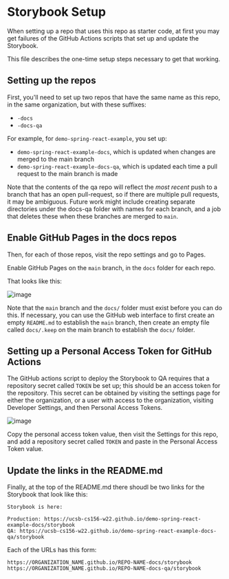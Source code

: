 # Storybook Setup

When setting up a repo that uses this repo as starter code, at first you may get
failures of the GitHub Actions scripts that set up and update the Storybook.

This file describes the one-time setup steps necessary to get that working.

## Setting up the repos

First, you'll need to set up two repos that have the same name as this repo, in the same organization, but with these suffixes:

- `-docs`
- `-docs-qa`

For example, for `demo-spring-react-example`, you set up:

- `demo-spring-react-example-docs`, which is updated when changes are merged to the main branch
- `demo-spring-react-example-docs-qa`, which is updated each time a pull request to the main branch is made

Note that the contents of the qa repo will reflect the _most recent_ push to a branch that has an open pull-request, so if there are multiple pull requests,
it may be ambiguous. Future work might include creating separate directories under the docs-qa folder with names for each branch, and a job that deletes these when these branches are merged to `main`.

## Enable GitHub Pages in the docs repos

Then, for each of those repos, visit the repo settings and go to Pages.

Enable GitHub Pages on the `main` branch, in the `docs` folder for each repo.

That looks like this:

![image](https://user-images.githubusercontent.com/1119017/151077121-693321a9-5684-40c5-a20f-2cb111881066.png)

Note that the `main` branch and the `docs/` folder must exist before you can do this.  If necessary, you can use the GitHub web interface to
first create an empty `README.md` to establish the `main` branch, then create an empty file called `docs/.keep` on the main branch to establish the
`docs/` folder.

## Setting up a Personal Access Token for GitHub Actions

The GitHub actions script to deploy the Storybook to QA requires that a repository secret called `TOKEN` be set up; this should be an access token for the repository. This secret can be obtained by visiting the settings page for either the organization, or a user with access to the organization, visiting Developer Settings, and then Personal Access Tokens.

![image](https://user-images.githubusercontent.com/1119017/147836507-0190801c-ce94-4e5a-9abe-6a1d2d0455af.png)

Copy the personal access token value, then visit the Settings for this repo, and add a repository secret called `TOKEN` and paste in the Personal Access Token value.

## Update the links in the README.md

Finally, at the top of the README.md there shoudl be two links for the Storybook that look like this:

```
Storybook is here:

Production: https://ucsb-cs156-w22.github.io/demo-spring-react-example-docs/storybook
QA: https://ucsb-cs156-w22.github.io/demo-spring-react-example-docs-qa/storybook
```

Each of the URLs has this form:

```
https://ORGANIZATION_NAME.github.io/REPO-NAME-docs/storybook
https://ORGANIZATION_NAME.github.io/REPO-NAME-docs-qa/storybook

```
